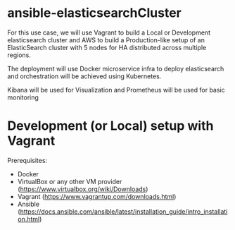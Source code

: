 # ansible-elasticsearchCluster
For this use case, we will use Vagrant to build a Local or Development elasticsearch cluster and AWS to build a Production-like setup of an ElasticSearch cluster with 5 nodes for HA distributed across multiple regions.

The deployment will use Docker microservice infra to deploy elasticsearch and orchestration will be achieved using Kubernetes.

Kibana will be used for Visualization and Prometheus will be used for basic monitoring 


# Development (or Local) setup with Vagrant
Prerequisites:
- Docker
- VirtualBox or any other VM provider (https://www.virtualbox.org/wiki/Downloads)
- Vagrant (https://www.vagrantup.com/downloads.html)
- Ansible (https://docs.ansible.com/ansible/latest/installation_guide/intro_installation.html)
